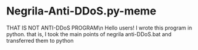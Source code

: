 # Negrila-Anti-DDoS.py-meme
THAT IS NOT ANTI-DDoS PROGRAM\n
Hello users! I wrote this program in python. that is, I took the main points of negrila anti-DDoS.bat and transferred them to python
